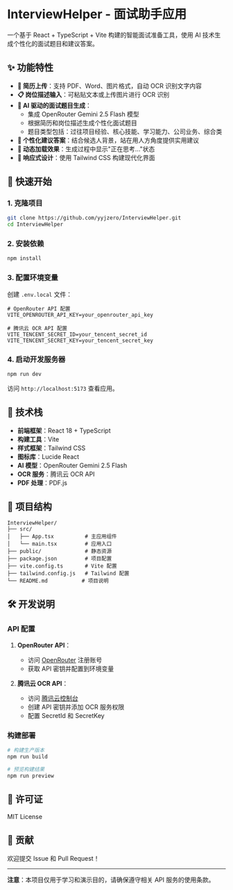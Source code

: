 # InterviewHelper - 面试助手应用

一个基于 React + TypeScript + Vite 构建的智能面试准备工具，使用 AI 技术生成个性化的面试题目和建议答案。

## ✨ 功能特性

- **📄 简历上传**：支持 PDF、Word、图片格式，自动 OCR 识别文字内容
- **📋 岗位描述输入**：可粘贴文本或上传图片进行 OCR 识别
- **🤖 AI 驱动的面试题目生成**：
  - 集成 OpenRouter Gemini 2.5 Flash 模型
  - 根据简历和岗位描述生成个性化面试题目
  - 题目类型包括：过往项目经验、核心技能、学习能力、公司业务、综合类
- **🎯 个性化建议答案**：结合候选人背景，站在用人方角度提供实用建议
- **🔄 动态加载效果**：生成过程中显示"正在思考..."状态
- **📱 响应式设计**：使用 Tailwind CSS 构建现代化界面

## 🚀 快速开始

### 1. 克隆项目
```bash
git clone https://github.com/yyjzero/InterviewHelper.git
cd InterviewHelper
```

### 2. 安装依赖
```bash
npm install
```

### 3. 配置环境变量
创建 `.env.local` 文件：
```env
# OpenRouter API 配置
VITE_OPENROUTER_API_KEY=your_openrouter_api_key

# 腾讯云 OCR API 配置
VITE_TENCENT_SECRET_ID=your_tencent_secret_id
VITE_TENCENT_SECRET_KEY=your_tencent_secret_key
```

### 4. 启动开发服务器
```bash
npm run dev
```

访问 `http://localhost:5173` 查看应用。

## 🔧 技术栈

- **前端框架**：React 18 + TypeScript
- **构建工具**：Vite
- **样式框架**：Tailwind CSS
- **图标库**：Lucide React
- **AI 模型**：OpenRouter Gemini 2.5 Flash
- **OCR 服务**：腾讯云 OCR API
- **PDF 处理**：PDF.js

## 📁 项目结构

```
InterviewHelper/
├── src/
│   ├── App.tsx          # 主应用组件
│   └── main.tsx         # 应用入口
├── public/              # 静态资源
├── package.json         # 项目配置
├── vite.config.ts       # Vite 配置
├── tailwind.config.js   # Tailwind 配置
└── README.md           # 项目说明
```

## 🛠️ 开发说明

### API 配置

1. **OpenRouter API**：
   - 访问 [OpenRouter](https://openrouter.ai/) 注册账号
   - 获取 API 密钥并配置到环境变量

2. **腾讯云 OCR API**：
   - 访问 [腾讯云控制台](https://console.cloud.tencent.com/cam/capi)
   - 创建 API 密钥并添加 OCR 服务权限
   - 配置 SecretId 和 SecretKey

### 构建部署

```bash
# 构建生产版本
npm run build

# 预览构建结果
npm run preview
```

## 📄 许可证

MIT License

## 🤝 贡献

欢迎提交 Issue 和 Pull Request！

---

**注意**：本项目仅用于学习和演示目的，请确保遵守相关 API 服务的使用条款。
